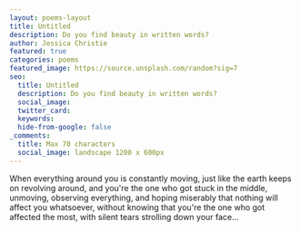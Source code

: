 ```yaml
---
layout: poems-layout
title: Untitled
description: Do you find beauty in written words?
author: Jessica Christie
featured: true
categories: poems
featured_image: https://source.unsplash.com/random?sig=7
seo:
  title: Untitled
  description: Do you find beauty in written words?
  social_image:
  twitter_card:
  keywords:
  hide-from-google: false
_comments:
  title: Max 70 characters
  social_image: landscape 1200 x 600px
---
```


When everything around you is constantly moving,
just like the earth keeps on revolving around,
and you're the one who got stuck in the middle,
unmoving, observing everything, and hoping miserably that nothing will affect you whatsoever,
without knowing that you're the one who got affected the most,
with silent tears strolling down your face...